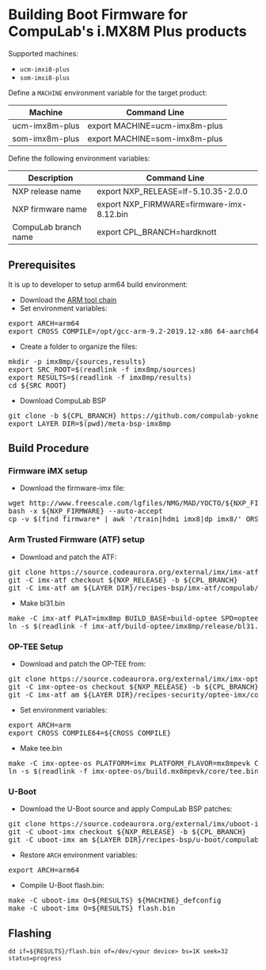 # Building Boot Firmware for CompuLab's i.MX8M Plus products

Supported machines:

* `ucm-imxi8-plus`
* `som-imxi8-plus`

Define a `MACHINE` environment variable for the target product:

|Machine|Command Line|
|---|---|
|ucm-imx8m-plus|export MACHINE=ucm-imx8m-plus
|som-imx8m-plus|export MACHINE=som-imx8m-plus

Define the following environment variables:

|Description|Command Line|
|---|---|
|NXP release name|export NXP_RELEASE=lf-5.10.35-2.0.0|
|NXP firmware name|export NXP_FIRMWARE=firmware-imx-8.12.bin|
|CompuLab branch name|export CPL_BRANCH=hardknott|

## Prerequisites
It is up to developer to setup arm64 build environment:
* Download the [ARM tool chain](https://developer.arm.com/tools-and-software/open-source-software/developer-tools/gnu-toolchain/gnu-a/downloads/9-2-2019-12)
* Set environment variables:
<pre>
export ARCH=arm64
export CROSS_COMPILE=/opt/gcc-arm-9.2-2019.12-x86_64-aarch64-none-linux-gnu/bin/aarch64-none-linux-gnu-
</pre>
* Create a folder to organize the files:
<pre>
mkdir -p imx8mp/{sources,results}
export SRC_ROOT=$(readlink -f imx8mp/sources)
export RESULTS=$(readlink -f imx8mp/results)
cd ${SRC_ROOT}
</pre>

* Download CompuLab BSP
<pre>
git clone -b ${CPL_BRANCH} https://github.com/compulab-yokneam/meta-bsp-imx8mp.git
export LAYER_DIR=$(pwd)/meta-bsp-imx8mp
</pre>

## Build Procedure
### Firmware iMX setup
* Download the firmware-imx file:
<pre>
wget http://www.freescale.com/lgfiles/NMG/MAD/YOCTO/${NXP_FIRMWARE}
bash -x ${NXP_FIRMWARE} --auto-accept
cp -v $(find firmware* | awk '/train|hdmi_imx8|dp_imx8/' ORS=" ") ${RESULTS}
</pre>

### Arm Trusted Firmware (ATF) setup
* Download and patch the ATF:
<pre>
git clone https://source.codeaurora.org/external/imx/imx-atf.git
git -C imx-atf checkout ${NXP_RELEASE} -b ${CPL_BRANCH}
git -C imx-atf am ${LAYER_DIR}/recipes-bsp/imx-atf/compulab/imx8mp/*.patch
</pre>
* Make bl31.bin
<pre>
make -C imx-atf PLAT=imx8mp BUILD_BASE=build-optee SPD=opteed bl31
ln -s $(readlink -f imx-atf/build-optee/imx8mp/release/bl31.bin) ${RESULTS}/
</pre>

### OP-TEE Setup
* Download and patch the OP-TEE from:
<pre>
git clone https://source.codeaurora.org/external/imx/imx-optee-os
git -C imx-optee-os checkout ${NXP_RELEASE} -b ${CPL_BRANCH}
git -C imx-atf am ${LAYER_DIR}/recipes-security/optee-imx/compulab/imx8mp/*.patch
</pre>
* Set environment variables:
<pre>
export ARCH=arm
export CROSS_COMPILE64=${CROSS_COMPILE}
</pre>
* Make tee.bin
<pre>
make -C imx-optee-os PLATFORM=imx PLATFORM_FLAVOR=mx8mpevk CFG_WERROR=y CFG_TEE_CORE_LOG_LEVEL=0 CFG_TEE_TA_LOG_LEVEL=0 CFG_DDR_SIZE=0x200000000ULL
ln -s $(readlink -f imx-optee-os/build.mx8mpevk/core/tee.bin) ${RESUTLS}/
</pre>

### U-Boot
* Download the U-Boot source and apply CompuLab BSP patches:
<pre>
git clone https://source.codeaurora.org/external/imx/uboot-imx.git
git -C uboot-imx checkout ${NXP_RELEASE} -b ${CPL_BRANCH}
git -C uboot-imx am ${LAYER_DIR}/recipes-bsp/u-boot/compulab/imx8mp/*.patch
</pre>
* Restore `ARCH` environment variables:
<pre>
export ARCH=arm64
</pre>
* Compile U-Boot flash.bin:
<pre>
make -C uboot-imx O=${RESULTS} ${MACHINE}_defconfig
make -C uboot-imx O=${RESULTS} flash.bin
</pre>

## Flashing
`dd if=${RESULTS}/flash.bin of=/dev/<your device> bs=1K seek=32 status=progress`
